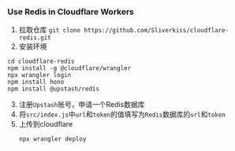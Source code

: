### Use Redis in Cloudflare Workers
1. 拉取仓库 ```git clone https://github.com/Sliverkiss/cloudflare-redis.git```
2. 安装环境
```
cd cloudflare-redis
npm install -g @cloudflare/wrangler
npx wrangler login
npm install hono
npm install @upstash/redis
```

3. 注册```Upstash```账号，申请一个Redis数据库
4. 将```src/index.js```中```url```和```token```的值填写为```Redis```数据库的```url```和```token```
5. 上传到cloudflare
   ```
   npx wrangler deploy
   ```


